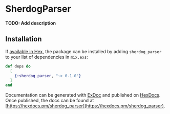 # SherdogParser

**TODO: Add description**

## Installation

If [available in Hex](https://hex.pm/docs/publish), the package can be installed
by adding `sherdog_parser` to your list of dependencies in `mix.exs`:

```elixir
def deps do
  [
    {:sherdog_parser, "~> 0.1.0"}
  ]
end
```

Documentation can be generated with [ExDoc](https://github.com/elixir-lang/ex_doc)
and published on [HexDocs](https://hexdocs.pm). Once published, the docs can
be found at [https://hexdocs.pm/sherdog_parser](https://hexdocs.pm/sherdog_parser).

